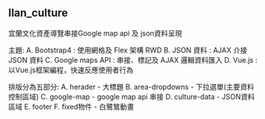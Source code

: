 ## Ilan_culture

宜蘭文化資產導覽串接Google map api 及 json資料呈現

主題:
A. Bootstrap4 : 使用網格及 Flex 架構 RWD
B. JSON 資料 :  AJAX 介接 JSON 資料
C. Google maps API : 串接、標記及 AJAX 邏輯資料匯入
D. Vue.js : 以Vue.js框架編程，快速反應使用者行為

排版分為五部分:
A. herader - 大標題
B. area-dropdowns - 下拉選單(主要資料控制區域)
C. google-map - google map api 串接
D. culture-data - JSON資料區域
E. footer
F. fixed物件 - 白鷺鷥動畫
